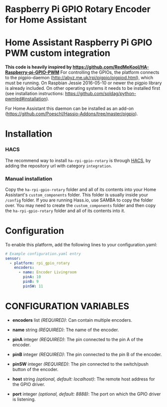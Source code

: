 # Raspberry Pi GPIO Rotary Encoder for Home Assistant
# Home Assistant Raspberry Pi GPIO PWM custom integration

**This code is heavily inspired by https://github.com/RedMeKool/HA-Raspberry-pi-GPIO-PWM**
For controlling the GPIOs, the platform connects to the pigpio-daemon (http://abyz.me.uk/rpi/pigpio/pigpiod.html), which must be running. On Raspbian Jessie 2016-05-10 or newer the pigpio library is already included. On other operating systems it needs to be installed first (see installation instructions: https://github.com/soldag/python-pwmled#installation).

For Home Assistant this daemon can be installed as an add-on (https://github.com/Poeschl/Hassio-Addons/tree/master/pigpio).

# Installation

### HACS

The recommend way to install `ha-rpi-gpio-rotary` is through [HACS](https://hacs.xyz/), by adding the repository url with category `integration`.

### Manual installation

Copy the `ha-rpi-gpio-rotary` folder and all of its contents into your Home Assistant's `custom_components` folder. This folder is usually inside your `/config` folder. If you are running Hass.io, use SAMBA to copy the folder over. You may need to create the `custom_components` folder and then copy the `ha-rpi-gpio-rotary` folder and all of its contents into it.

# Configuration
To enable this platform, add the following lines to your configuration.yaml:

```yaml
# Example configuration.yaml entry
sensor:
  - platform: rpi_gpio_rotary
    encoders:
      - name: Encoder Livingroom
        pinA: 10
        pinB: 9
        pinSW: 11
```
# CONFIGURATION VARIABLES
- **encoders** list *(REQUIRED)*: Can contain multiple encoders.

- **name** string *(REQUIRED)*: The name of the encoder.

- **pinA** integer *(REQUIRED)*: The pin connected to the pin A of the encoder.

- **pinB** integer *(REQUIRED)*: The pin connected to the pin B of the encoder.

- **pinSW** integer *(REQUIRED)*: The pin connected to the switch/push button of the encoder.

- **host** string *(optional, default: localhost)*: The remote host address for the GPIO driver.

- **port** integer *(optional, default: 8888)*: The port on which the GPIO driver is listening.


